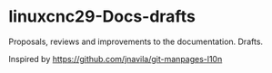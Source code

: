 # linuxcnc29-Docs-drafts
Proposals, reviews and improvements to the documentation. Drafts.

Inspired by https://github.com/jnavila/git-manpages-l10n
